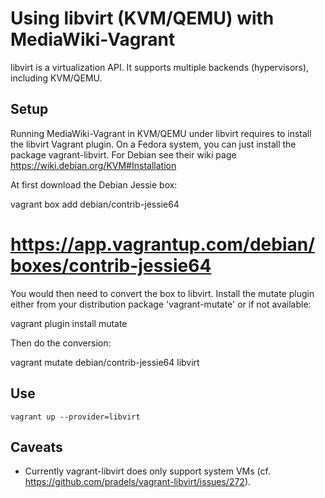 # Using libvirt (KVM/QEMU) with MediaWiki-Vagrant #

libvirt is a virtualization API.  It supports multiple backends
(hypervisors), including KVM/QEMU.



## Setup ##

Running MediaWiki-Vagrant in KVM/QEMU under libvirt requires to
install the libvirt Vagrant plugin. On a Fedora system, you can just
install the package vagrant-libvirt. For Debian see their wiki page
https://wiki.debian.org/KVM#Installation

At first download the Debian Jessie box:

  vagrant box add debian/contrib-jessie64
  # https://app.vagrantup.com/debian/boxes/contrib-jessie64

You would then need to convert the box to libvirt. Install the mutate plugin
either from your distribution package 'vagrant-mutate' or if not available:

  vagrant plugin install mutate

Then do the conversion:

  vagrant mutate debian/contrib-jessie64 libvirt

## Use ##

    vagrant up --provider=libvirt

## Caveats ##

  * Currently vagrant-libvirt does only support system VMs
    (cf. https://github.com/pradels/vagrant-libvirt/issues/272).
